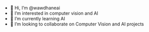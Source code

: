 - 👋 Hi, I’m @wawdhaneai
- 👀 I’m interested in computer vision and AI
- 🌱 I’m currently learning AI
- 💞️ I’m looking to collaborate on Computer Vision and AI projects


<!---
wawdhaneai/wawdhaneai is a ✨ special ✨ repository because its `README.md` (this file) appears on your GitHub profile.
You can click the Preview link to take a look at your changes.
--->
